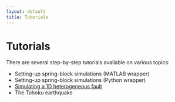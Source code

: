 ```yaml
---
layout: default
title: Tutorials
---
```


# Tutorials

There are several step-by-step tutorials available on various topics:

- Setting-up spring-block simulations (MATLAB wrapper)
- Setting-up spring-block simulations (Python wrapper)
- [Simulating a 1D heterogeneous fault](/tutorial_single_asperity_python.html)
- The Tohoku earthquake